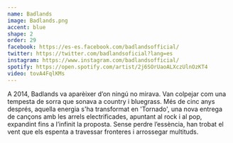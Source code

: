```yaml
---
name: Badlands
image: Badlands.png
accent: blue
shape: 2
order: 29
facebook: https://es-es.facebook.com/badlandsofficial/
twitter: https://twitter.com/badlandsoficial?lang=es
instagram: https://www.instagram.com/badlandsofficial/
spotify: https://open.spotify.com/artist/2j6SOrUaoALXczUlnOzKT4
video: tovA4FqlKMs
---
```


A 2014, Badlands va aparèixer d’on ningú no mirava. Van colpejar com una tempesta de sorra que sonava a country i bluegrass. Més de cinc anys després, aquella energia s'ha transformat en 'Tornado', una nova entrega de cançons amb les arrels electrificades, apuntant al rock i al pop, expandint fins a l’infinit la proposta. Sense perdre l’essència, han trobat el vent que els espenta a travessar fronteres i arrossegar multituds.

